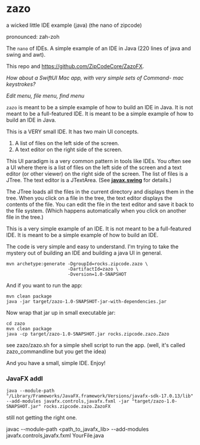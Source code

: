 # zazo
a wicked little IDE example (java) (the nano of zipcode)

pronounced: zah-zoh

The `nano` of IDEs. A simple example of an IDE in Java (220 lines of java and swing and awt).

This repo and https://github.com/ZipCodeCore/ZazoFX.

_How about a SwiftUI Mac app, with very simple sets of Command- mac keystrokes?_

_Edit menu, file menu, find menu_

`zazo` is meant to be a simple example of how to build an IDE in Java. It is not meant to be a full-featured IDE. It is meant to be a simple example of how to build an IDE in Java.

This is a VERY small IDE. It has two main UI concepts.

1. A list of files on the left side of the screen.
2. A text editor on the right side of the screen.

This UI paradigm is a very common pattern in tools like IDEs. You often see a UI where there is a list of files on the left side of the screen and a text editor (or other viewer) on the right side of the screen.
The list of files is a JTree. The text editor is a JTextArea. (See [**javax.swing**](https://docs.oracle.com/javase/8/docs/api/index.html?javax/swing/package-summary.html) for details.)

The JTree loads all the files in the current directory and displays them in the tree. When you click on a file in the tree, the text editor displays the contents of the file. You can edit the file in the text editor and save it back to the file system. (Which happens automatically when you click on another file in the tree.)

This is a very simple example of an IDE. It is not meant to be a full-featured IDE. It is meant to be a simple example of how to build an IDE.

The code is very simple and easy to understand. 
I'm trying to take the mystery out of building an IDE and building a java UI in general.

```
mvn archetype:generate -DgroupId=rocks.zipcode.zazo \
                       -DartifactId=zazo \
                       -Dversion=1.0-SNAPSHOT
```

And if you want to run the app:

```
mvn clean package
java -jar target/zazo-1.0-SNAPSHOT-jar-with-dependencies.jar
```

Now wrap that jar up in small executable jar:

```
cd zazo
mvn clean package
java -cp target/zazo-1.0-SNAPSHOT.jar rocks.zipcode.zazo.Zazo
```

see zazo/zazo.sh for a simple shell script to run the app.
(well, it's called zazo_commandline but you get the idea)

And you have a small, simple IDE. Enjoy!


### JavaFX addl

```
java --module-path "/Library/Frameworks/JavaFX.framework/Versions/javafx-sdk-17.0.13/lib" --add-modules javafx.controls,javafx.fxml -jar "target/zazo-1.0-SNAPSHOT.jar" rocks.zipcode.zazo.ZazoFX
```

still not getting the right one. 

javac --module-path <path_to_javafx_lib> --add-modules javafx.controls,javafx.fxml YourFile.java

